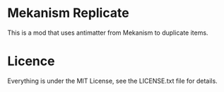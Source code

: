 # Mekanism Replicate
This is a mod that uses antimatter from Mekanism to duplicate items.

# Licence
Everything is under the MIT License, see the LICENSE.txt file for details.
